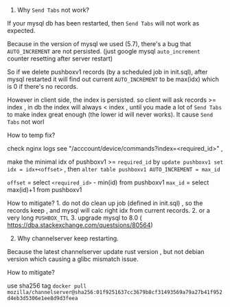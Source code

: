 1. Why `Send Tabs` not work?

If your mysql db has been restarted, then `Send Tabs` will not work as expected.

Because in the version of mysql we used (5.7), there's a bug that `AUTO_INCREMENT` are not persisted. (just google mysql `auto_increment` counter resetting after server restart)

So if we delete pushboxv1 records (by a scheduled job in init.sql), after mysql restarted it will find out current `AUTO_INCREMENT` to be max(idx) which is 0 if there's no records.

However in client side, the index is persisted. so client will ask records >= index ,  in db the index will always < index , until you made a lot of `Send Tabs` to make index great enough (the lower id will never works). It cause `Send Tabs` not worl

How to temp fix?

check nginx logs see "/acccount/device/commands?index=<required_id>" , 

make the minimal idx of pushboxv1 >= `required_id` by `update pushboxv1 set idx = idx+<offset>` , then  `alter table pushboxv1 AUTO_INCREMENT = max_id`

`offset` =  select `<required_id>` - min(id) from pushboxv1
`max_id` = select max(id)+1 from pushboxv1

How to mitigate?
	1. do not do clean up job (defined in init.sql)  , so the records keep , and mysql will calc right idx from current records.
	2. or a very long `PUSHBOX_TTL`
	3. upgrade mysql to 8.0 ( https://dba.stackexchange.com/questsions/80564)

2. Why channelserver keep restarting.

Because the latest channelserver update rust version , but not debian version which causing a glibc mismatch issue.

How to mitigate?

use sha256 tag `docker pull mozilla/channelserver@sha256:01f9251637cc3679b8cf31493569a79a27b41f952d4eb3d5306e1ee8d9d3feea`

